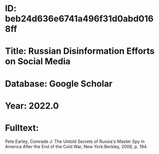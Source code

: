 # ID: beb24d636e6741a496f31d0abd0168ff
# Title: Russian Disinformation Efforts on Social Media
# Database: Google Scholar
# Year: 2022.0
# Fulltext:
Pete Earley, Comrade J: The Untold Secrets of Russia's Master Spy in America After the End of the Cold War, New York:Berkley, 2006, p. 194.
   